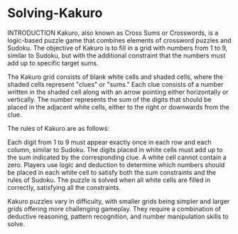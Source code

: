 # Solving-Kakuro
INTRODUCTION
Kakuro, also known as Cross Sums or Crosswords, is a logic-based puzzle game that combines elements of crossword puzzles and Sudoku. The objective of Kakuro is to fill in a grid with numbers from 1 to 9, similar to Sudoku, but with the additional constraint that the numbers must add up to specific target sums.

The Kakuro grid consists of blank white cells and shaded cells, where the shaded cells represent "clues" or "sums." Each clue consists of a number written in the shaded cell along with an arrow pointing either horizontally or vertically. The number represents the sum of the digits that should be placed in the adjacent white cells, either to the right or downwards from the clue.

The rules of Kakuro are as follows:

Each digit from 1 to 9 must appear exactly once in each row and each column, similar to Sudoku.
The digits placed in white cells must add up to the sum indicated by the corresponding clue.
A white cell cannot contain a zero.
Players use logic and deduction to determine which numbers should be placed in each white cell to satisfy both the sum constraints and the rules of Sudoku. The puzzle is solved when all white cells are filled in correctly, satisfying all the constraints.

Kakuro puzzles vary in difficulty, with smaller grids being simpler and larger grids offering more challenging gameplay. They require a combination of deductive reasoning, pattern recognition, and number manipulation skills to solve.






